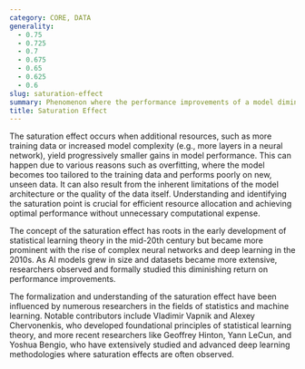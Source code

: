 ```yaml
---
category: CORE, DATA
generality:
  - 0.75
  - 0.725
  - 0.7
  - 0.675
  - 0.65
  - 0.625
  - 0.6
slug: saturation-effect
summary: Phenomenon where the performance improvements of a model diminish as the complexity of the model or the amount of training data increases beyond a certain point.
title: Saturation Effect
---
```


The saturation effect occurs when additional resources, such as more training data or increased model complexity (e.g., more layers in a neural network), yield progressively smaller gains in model performance. This can happen due to various reasons such as overfitting, where the model becomes too tailored to the training data and performs poorly on new, unseen data. It can also result from the inherent limitations of the model architecture or the quality of the data itself. Understanding and identifying the saturation point is crucial for efficient resource allocation and achieving optimal performance without unnecessary computational expense.

The concept of the saturation effect has roots in the early development of statistical learning theory in the mid-20th century but became more prominent with the rise of complex neural networks and deep learning in the 2010s. As AI models grew in size and datasets became more extensive, researchers observed and formally studied this diminishing return on performance improvements.

The formalization and understanding of the saturation effect have been influenced by numerous researchers in the fields of statistics and machine learning. Notable contributors include Vladimir Vapnik and Alexey Chervonenkis, who developed foundational principles of statistical learning theory, and more recent researchers like Geoffrey Hinton, Yann LeCun, and Yoshua Bengio, who have extensively studied and advanced deep learning methodologies where saturation effects are often observed.
